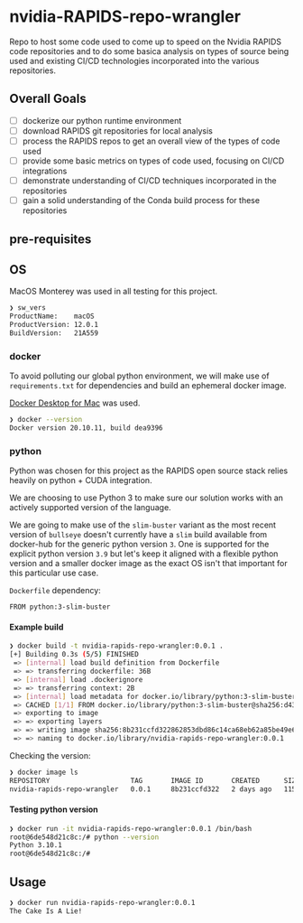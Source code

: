 # nvidia-RAPIDS-repo-wrangler
Repo to host some code used to come up to speed on the Nvidia RAPIDS code repositories and to do some basica analysis on types of source being used and existing CI/CD technologies incorporated into the various repositories.

## Overall Goals

- [ ] dockerize our python runtime environment
- [ ] download RAPIDS git repositories for local analysis
- [ ] process the RAPIDS repos to get an overall view of the types of code used
- [ ] provide some basic metrics on types of code used, focusing on CI/CD integrations
- [ ] demonstrate understanding of CI/CD techniques incorporated in the repositories
- [ ] gain a solid understanding of the Conda build process for these repositories

## pre-requisites

## OS

MacOS Monterey was used in all testing for this project.

```bash
❯ sw_vers
ProductName:	macOS
ProductVersion:	12.0.1
BuildVersion:	21A559
```

### docker

To avoid polluting our global python environment, we will make use of `requirements.txt` for dependencies and build an ephemeral docker image.

[Docker Desktop for Mac](https://docs.docker.com/desktop/mac/install/) was used.

```bash
❯ docker --version
Docker version 20.10.11, build dea9396
```

### python

Python was chosen for this project as the RAPIDS open source stack relies heavily on python + CUDA integration.

We are choosing to use Python 3 to make sure our solution works with an actively supported version of the language.

We are going to make use of the `slim-buster` variant as the most recent version of `bullseye` doesn't currently have a `slim` build available from docker-hub for the generic python version `3`. One is supported for the explicit python version `3.9` but let's keep it aligned with a flexible python version and a smaller docker image as the exact OS isn't that important for this particular use case.

`Dockerfile` dependency:

```docker
FROM python:3-slim-buster
```

#### Example build

```bash
❯ docker build -t nvidia-rapids-repo-wrangler:0.0.1 .
[+] Building 0.3s (5/5) FINISHED
 => [internal] load build definition from Dockerfile                                                                                  0.0s
 => => transferring dockerfile: 36B                                                                                                   0.0s
 => [internal] load .dockerignore                                                                                                     0.0s
 => => transferring context: 2B                                                                                                       0.0s
 => [internal] load metadata for docker.io/library/python:3-slim-buster                                                               0.2s
 => CACHED [1/1] FROM docker.io/library/python:3-slim-buster@sha256:d4354e51d606b0cf335fca22714bd599eef74ddc5778de31c64f1f73941008a4  0.0s
 => exporting to image                                                                                                                0.0s
 => => exporting layers                                                                                                               0.0s
 => => writing image sha256:8b231ccfd322862853dbd86c14ca68eb62a85be49e68c6573b0d4176fd984fe7                                          0.0s
 => => naming to docker.io/library/nvidia-rapids-repo-wrangler:0.0.1
```

Checking the version:

```bash
❯ docker image ls
REPOSITORY                    TAG       IMAGE ID       CREATED      SIZE
nvidia-rapids-repo-wrangler   0.0.1     8b231ccfd322   2 days ago   115MB
```

#### Testing python version

```bash
❯ docker run -it nvidia-rapids-repo-wrangler:0.0.1 /bin/bash
root@6de548d21c8c:/# python --version
Python 3.10.1
root@6de548d21c8c:/#
```

## Usage

```bash
❯ docker run nvidia-rapids-repo-wrangler:0.0.1
The Cake Is A Lie!
```
